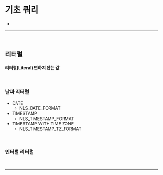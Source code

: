 # 기초 쿼리
> 
* 

<hr>
<br>
    
## 리터럴
#### 리터럴(Literal) 변하지 않는 값

<br>

### 날짜 리터럴
* DATE
  * NLS_DATE_FORMAT
* TIMESTAMP
  * NLS_TIMESTAMP_FORMAT
* TIMESTAMP WITH TIME ZONE
  * NLS_TIMESTAMP_TZ_FORMAT

<br>

### 인터벌 리터럴

<br>
<hr>
<br>

